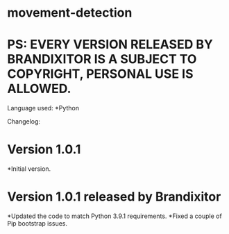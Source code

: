 # movement-detection
# PS: EVERY VERSION RELEASED BY BRANDIXITOR IS A SUBJECT TO COPYRIGHT, PERSONAL USE IS ALLOWED.

Language used:
*Python

Changelog:
# Version 1.0.1
*Initial version.


# Version 1.0.1 released by Brandixitor
*Updated the code to match Python 3.9.1 requirements.
*Fixed a couple of Pip bootstrap issues.
